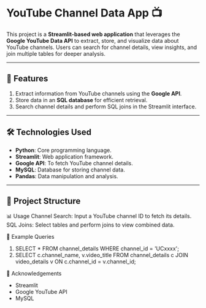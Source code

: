 # YouTube Channel Data App 📺

This project is a **Streamlit-based web application** that leverages the **Google YouTube Data API** to extract, store, and visualize data about YouTube channels. Users can search for channel details, view insights, and join multiple tables for deeper analysis.

---

## 🚀 Features
1. Extract information from YouTube channels using the **Google API**.
2. Store data in an **SQL database** for efficient retrieval.
3. Search channel details and perform SQL joins in the Streamlit interface.

---

## 🛠️ Technologies Used
- **Python**: Core programming language.
- **Streamlit**: Web application framework.
- **Google API**: To fetch YouTube channel details.
- **MySQL**: Database for storing channel data.
- **Pandas**: Data manipulation and analysis.

---

## 📂 Project Structure



📊 Usage
Channel Search: Input a YouTube channel ID to fetch its details.
SQL Joins: Select tables and perform joins to view combined data.

📌 Example Queries
1) SELECT * FROM channel_details WHERE channel_id = 'UCxxxx';
2) SELECT c.channel_name, v.video_title
FROM channel_details c
JOIN video_details v ON c.channel_id = v.channel_id;

🌟 Acknowledgements
* Streamlit
* Google YouTube API
* MySQL
